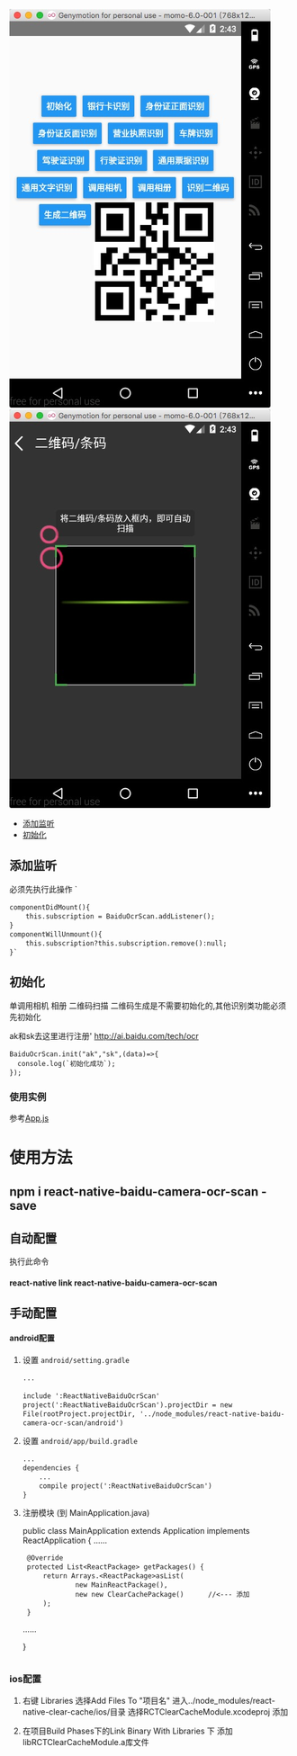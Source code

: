 ![Mou icon1](/assets/a1.png)
![Mou icon1](/assets/a2.png)

- [添加监听](#添加监听)
- [初始化](#初始化)

## 添加监听
必须先执行此操作
`

    componentDidMount(){
        this.subscription = BaiduOcrScan.addListener();
    }
    componentWillUnmount(){
        this.subscription?this.subscription.remove():null;
    }`



## 初始化
单调用相机 相册 二维码扫描 二维码生成是不需要初始化的,其他识别类功能必须先初始化

ak和sk去这里进行注册' http://ai.baidu.com/tech/ocr

    BaiduOcrScan.init("ak","sk",(data)=>{
      console.log(`初始化成功`);
    });




### 使用实例
参考[App.js](https://github.com/qiepeipei/react-native-baidu-camera-ocr-scan/blob/master/rn55_demo/App.js)


# 使用方法
## npm i react-native-baidu-camera-ocr-scan -save

## 自动配置
执行此命令
#### react-native link react-native-baidu-camera-ocr-scan

## 手动配置
#### android配置
1. 设置 `android/setting.gradle`

    ```
    ...
    
    include ':ReactNativeBaiduOcrScan'
    project(':ReactNativeBaiduOcrScan').projectDir = new File(rootProject.projectDir, '../node_modules/react-native-baidu-camera-ocr-scan/android')
    
    ```

2. 设置 `android/app/build.gradle`

    ```
    ...
    dependencies {
        ...
        compile project(':ReactNativeBaiduOcrScan')
    }
    ```
    
3. 注册模块 (到 MainApplication.java)


   
    public class MainApplication extends Application implements ReactApplication {
      ......

        @Override
    	protected List<ReactPackage> getPackages() {
      		return Arrays.<ReactPackage>asList(
          			new MainReactPackage(),
          			new new ClearCachePackage()      //<--- 添加
      		);
    	} 

      ......

    }
    ```

### ios配置

1. 右键 Libraries 选择Add Files To "项目名" 进入../node_modules/react-native-clear-cache/ios/目录 选择RCTClearCacheModule.xcodeproj 添加

2. 在项目Build Phases下的Link Binary With Libraries 下 添加libRCTClearCacheModule.a库文件
